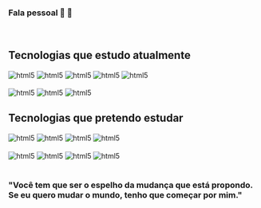 ### Fala pessoal  👋 🚀
<br />

## Tecnologias que estudo atualmente
<div style="display: inline_block">
<img align="center" alt="html5" src="https://img.shields.io/badge/HTML5-E34F26?style=for-the-badge&logo=html5&logoColor=white" /> 
<img align="center" alt="html5" src="https://img.shields.io/badge/CSS3-1572B6?style=for-the-badge&logo=css3&logoColor=white" /> 
<img align="center" alt="html5" src="https://img.shields.io/badge/React-20232A?style=for-the-badge&logo=react&logoColor=61DAFB" /> 
<img align="center" alt="html5" src="https://img.shields.io/badge/MySQL-00000F?style=for-the-badge&logo=mysql&logoColor=white" /> 
<img align="center" alt="html5" src="https://img.shields.io/badge/sequelize-323330?style=for-the-badge&logo=sequelize&logoColor=blue" /> 
  
  <br />
  
  <br />
  
<img align="center" alt="html5" src="https://img.shields.io/badge/Express.js-404D59?style=for-the-badge" /> 
<img align="center" alt="html5" src="https://img.shields.io/badge/Node.js-43853D?style=for-the-badge&logo=node.js&logoColor=white" /> 
<img align="center" alt="html5" src="https://img.shields.io/badge/JavaScript-F7DF1E?style=for-the-badge&logo=javascript&logoColor=black" /> 

<br />

## Tecnologias que pretendo estudar

<img align="center" alt="html5" src="https://img.shields.io/badge/Python-14354C?style=for-the-badge&logo=python&logoColor=white" />
<img align="center" alt="html5" src="https://img.shields.io/badge/TypeScript-007ACC?style=for-the-badge&logo=typescript&logoColor=white" />
<img align="center" alt="html5" src="https://img.shields.io/badge/Rust-000000?style=for-the-badge&logo=rust&logoColor=white" />
<img align="center" alt="html5" src="https://img.shields.io/badge/React_Native-20232A?style=for-the-badge&logo=react&logoColor=61DAFB" />
  
  <br />
  
  <br />
  
<img align="center" alt="html5" src="https://img.shields.io/badge/Vue.js-35495E?style=for-the-badge&logo=vue.js&logoColor=4FC08D" />
<img align="center" alt="html5" src="https://img.shields.io/badge/Flutter-02569B?style=for-the-badge&logo=flutter&logoColor=white" />
<img align="center" alt="html5" src="https://img.shields.io/badge/Bootstrap-563D7C?style=for-the-badge&logo=bootstrap&logoColor=white" />
<img align="center" alt="html5" src="https://img.shields.io/badge/Tailwind_CSS-38B2AC?style=for-the-badge&logo=tailwind-css&logoColor=white" />

<br />

<br />

### "Você tem que ser o espelho da mudança que está propondo. Se eu quero mudar o mundo, tenho que começar por mim."

